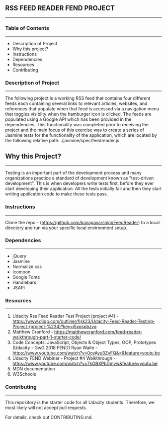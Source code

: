 

## RSS FEED READER FEND PROJECT
--------------------------------------------------------------
### Table of Contents
--------------------------------------------------------------

+ Description of Project
+ Why this project?
+ Instructions
+ Dependencies
+ Resources
+ Contributing

### Description of Project
-------------------------------------------------------------
The following project is a working RSS feed that contains four different feeds each containing several links to relevant articles, websites, and references that populate when that feed is accessed via a navigation menu that toggles visibilty when the hamburger icon is clicked. The feeds are populated using a Google API which has been provided in the dependencies. This functionality was completed prior to receiving the project and the main focus of this exercise was to create a series of Jasmine tests for the functionality of the application, which are located by the following relative path: ./jasmine/spec/feedreader.js

## Why this Project?
-------------------------------------------------------------------------------
Testing is an important part of the development process and many organizations practice a standard of development known as "test-driven development". This is when developers write tests first, before they ever start developing their application. All the tests initially fail and then they start writing application code to make these tests pass.

### Instructions
-------------------------------------------------------------------------------
Clone the repo - (https://github.com/kanagavarshini/FeedReader) to a local directory and run via your specific local environment setup.

### Dependencies
-------------------------------------------------------------------------------
+ jQuery
+ Jasmine
+ Normalize.css
+ Icomoon
+ Google Fonts
+ Handlebars
+ JSAPI


### Resources
--------------------------------------------------------------
1. Udacity Rss Feed Reader Test Project (project #4) - https://www.diigo.com/outliner/fjsk23/Udacity-Feed-Reader-Testing-Project-(project-%234)?key=i5xqspbzvg
2. Matthew Cranford - https://matthewcranford.com/feed-reader-walkthrough-part-1-starter-code/
3. Code Concepts: JavaScript, Objects & Object Types, OOP, Prototypes (Udacity - GwG 2018 FEND) Ryan Waite - https://www.youtube.com/watch?v=0ovAyu3ZvFQ&=&feature=youtu.be
4. Udacity FEND Webinar - Project #4 Walkthrough - https://www.youtube.com/watch?v=7kOBXPbDmyw&feature=youtu.be
6. MDN documentation
7. W3Schools



### Contributing
--------------------------------------------------------------
This repository is the starter code for all Udacity students. Therefore, we most likely will not accept pull requests.

For details, check out CONTRIBUTING.md.
